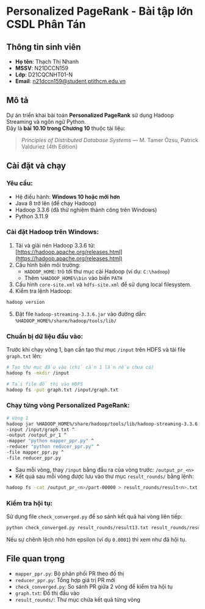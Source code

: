 # Personalized PageRank - Bài tập lớn CSDL Phân Tán

## Thông tin sinh viên

- **Họ tên**: Thạch Thị Nhanh  
- **MSSV**: N21DCCN159  
- **Lớp**: D21CQCNHT01-N  
- **Email**: n21dccn159@student.ptithcm.edu.vn

## Mô tả

Dự án triển khai bài toán **Personalized PageRank** sử dụng Hadoop Streaming và ngôn ngữ Python.  
Đây là **bài 10.10 trong Chương 10** thuộc tài liệu:

> _Principles of Distributed Database Systems_ — M. Tamer Özsu, Patrick Valduriez (4th Edition)

## Cài đặt và chạy

### Yêu cầu:

- Hệ điều hành: **Windows 10 hoặc mới hơn**
- Java 8 trở lên (để chạy Hadoop)
- Hadoop 3.3.6 (đã thử nghiệm thành công trên Windows)
- Python 3.11.9

### Cài đặt Hadoop trên Windows:

1. Tải và giải nén Hadoop 3.3.6 từ: [https://hadoop.apache.org/releases.html](https://hadoop.apache.org/releases.html)
2. Cấu hình biến môi trường:
   - `HADOOP_HOME`: trỏ tới thư mục cài Hadoop (ví dụ: `C:\hadoop`)
   - Thêm `%HADOOP_HOME%\bin` vào biến `PATH`
3. Cấu hình `core-site.xml` và `hdfs-site.xml` để sử dụng local filesystem.
4. Kiểm tra lệnh Hadoop:

```bash
hadoop version
```

5. Đặt file `hadoop-streaming-3.3.6.jar` vào đường dẫn:  
`%HADOOP_HOME%/share/hadoop/tools/lib/`

### Chuẩn bị dữ liệu đầu vào:

Trước khi chạy vòng 1, bạn cần tạo thư mục `/input` trên HDFS và tải file `graph.txt` lên:

```bash
# Tạo thư mục đầu vào (chỉ cần 1 lần nếu chưa có)
hadoop fs -mkdir /input

# Tải file đồ thị vào HDFS
hadoop fs -put graph.txt /input/graph.txt
```

### Chạy từng vòng Personalized PageRank:

```bash
# Vòng 1
hadoop jar %HADOOP_HOME%/share/hadoop/tools/lib/hadoop-streaming-3.3.6.jar ^
-input /input/graph.txt ^
-output /output_pr_1 ^
-mapper "python mapper_ppr.py" ^
-reducer "python reducer_ppr.py" ^
-file mapper_ppr.py ^
-file reducer_ppr.py
```

- Sau mỗi vòng, thay `/input` bằng đầu ra của vòng trước: `/output_pr_<n>`
- Kết quả sau mỗi vòng được lưu vào thư mục `result_rounds/` bằng lệnh:

```bash
hadoop fs -cat /output_pr_<n>/part-00000 > result_rounds/result<n>.txt
```

### Kiểm tra hội tụ:

Sử dụng file `check_converged.py` để so sánh kết quả hai vòng liên tiếp:

```bash
python check_converged.py result_rounds/result13.txt result_rounds/result14.txt
```

Nếu sự chênh lệch nhỏ hơn epsilon (ví dụ `0.0001`) thì xem như đã hội tụ.

## File quan trọng

- `mapper_ppr.py`: Bộ phân phối PR theo đồ thị
- `reducer_ppr.py`: Tổng hợp giá trị PR mới
- `check_converged.py`: So sánh PR giữa 2 vòng để kiểm tra hội tụ
- `graph.txt`: Đồ thị đầu vào
- `result_rounds/`: Thư mục chứa kết quả từng vòng

